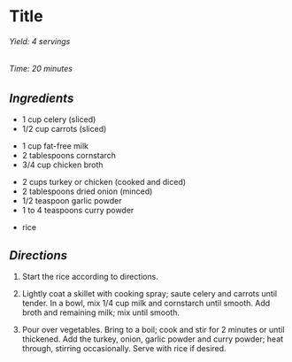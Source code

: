 # Title

######  Yield: 4 servings
######  Time:  20 minutes

##  *Ingredients*
- 1 cup celery (sliced)
- 1/2 cup carrots (sliced)
<!--  -->
- 1 cup fat-free milk
- 2 tablespoons cornstarch
- 3/4 cup chicken broth
<!--  -->
- 2 cups turkey or chicken (cooked and diced)
- 2 tablespoons dried onion (minced)
- 1/2 teaspoon garlic powder
- 1 to 4 teaspoons curry powder
<!--  -->
- rice

##  *Directions*
1. Start the rice according to directions.

2. Lightly coat a skillet with cooking spray; saute celery and carrots until tender. In a bowl, mix 1/4 cup milk and cornstarch until smooth. Add broth and remaining milk; mix until smooth.

3. Pour over vegetables. Bring to a boil; cook and stir for 2 minutes or until thickened. Add the turkey, onion, garlic powder and curry powder; heat through, stirring occasionally. Serve with rice if desired.